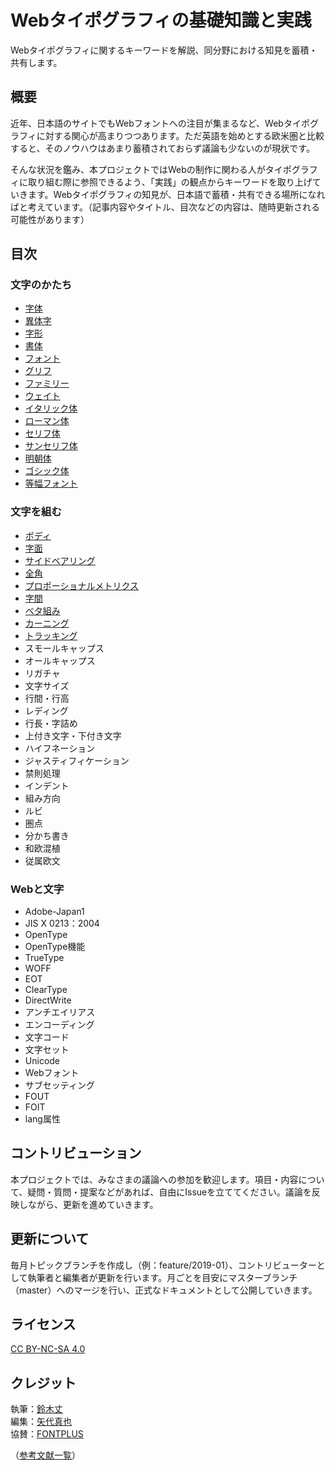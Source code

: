 # Webタイポグラフィの基礎知識と実践

Webタイポグラフィに関するキーワードを解説、同分野における知見を蓄積・共有します。  

## 概要

近年、日本語のサイトでもWebフォントへの注目が集まるなど、Webタイポグラフィに対する関心が高まりつつあります。ただ英語を始めとする欧米圏と比較すると、そのノウハウはあまり蓄積されておらず議論も少ないのが現状です。

そんな状況を鑑み、本プロジェクトではWebの制作に関わる人がタイポグラフィに取り組む際に参照できるよう、「実践」の観点からキーワードを取り上げていきます。Webタイポグラフィの知見が、日本語で蓄積・共有できる場所になればと考えています。（記事内容やタイトル、目次などの内容は、随時更新される可能性があります）

## 目次

### 文字のかたち

- [字体](./terms/jitai.md)
- [異体字](./terms/itaiji.md)
- [字形](./terms/jikei.md)
- [書体](./terms/typeface.md)
- [フォント](./terms/font.md)
- [グリフ](./terms/glyph.md)
- [ファミリー](./terms/family.md)
- [ウェイト](./terms/weight.md)
- [イタリック体](./terms/italic.md)
- [ローマン体](./terms/roman.md)
- [セリフ体](./terms/serif.md)
- [サンセリフ体](./terms/sans-serif.md)
- [明朝体](./terms/mincho.md)
- [ゴシック体](./terms/gothic.md)
- [等幅フォント](./terms/monospaced-font.md)

### 文字を組む

- [ボディ](./termas/body.md)
- [字面](./termas/face.md)
- [サイドベアリング](./termas/side-bearing.md)
- [全角](./termas/fullwidth.md)
- [プロポーショナルメトリクス](./terms/proportional-metrics.md)
- [字間](./terms/letter-space.md)
- [ベタ組み](./terms/betagumi.md)
- [カーニング](./terms/kerning.md)
- [トラッキング](./termas/tracking.md)
- スモールキャップス
- オールキャップス
- リガチャ
- 文字サイズ
- 行間・行高
- レディング
- 行長・字詰め
- 上付き文字・下付き文字
- ハイフネーション
- ジャスティフィケーション
- 禁則処理
- インデント
- 組み方向
- ルビ
- 圏点
- 分かち書き
- 和欧混植
- 従属欧文

### Webと文字

- Adobe-Japan1
- JIS X 0213：2004
- OpenType
- OpenType機能
- TrueType
- WOFF
- EOT
- ClearType
- DirectWrite
- アンチエイリアス
- エンコーディング
- 文字コード
- 文字セット
- Unicode
- Webフォント
- サブセッティング
- FOUT
- FOIT
- lang属性

## コントリビューション
本プロジェクトでは、みなさまの議論への参加を歓迎します。項目・内容について、疑問・質問・提案などがあれば、自由にIssueを立ててください。議論を反映しながら、更新を進めていきます。

## 更新について
毎月トピックブランチを作成し（例：feature/2019-01）、コントリビューターとして執筆者と編集者が更新を行います。月ごとを目安にマスターブランチ（master）へのマージを行い、正式なドキュメントとして公開していきます。

## ライセンス
[CC BY-NC-SA 4.0](https://creativecommons.org/licenses/by-nc-sa/4.0/)

## クレジット
執筆：[鈴木丈](https://github.com/terkel)  
編集：[矢代真也](https://github.com/syyashiro)  
協賛：[FONTPLUS](https://webfont.fontplus.jp)</a>  

（[参考文献一覧](references.md)）
